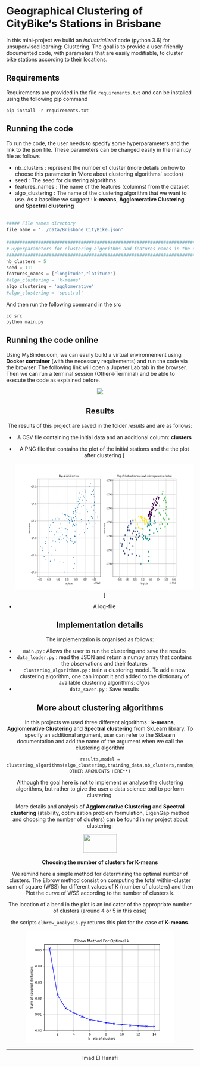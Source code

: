 # Geographical Clustering of CityBike‘s Stations in Brisbane

In this mini-project we build an *industrialized* code (python 3.6) for unsupervised learning: Clustering. The goal is to provide a user-friendly documented code, with parameters that are easily modifiable, to cluster bike stations according to their locations.


## Requirements

Requirements are provided in the file `requirements.txt` and can be installed using the following pip command

```
pip install -r requirements.txt
```

## Running the code

To run the code, the user needs to specify some hyperparameters and the link to the json file.  These parameters can be changed easily in the main.py file as follows

- nb_clusters : represent the number of cluster (more details on how to choose this parameter in 'More about clustering algorithms' section)
- seed : The seed for clustering algorithms
- features_names : The name of the features (columns) from the dataset
- algo_clustering : The name of the clustering algorithm that we want to use. As a baseline we suggest : **k-means**, **Agglomerative Clustering** and **Spectral clustering**

```python

##### File names directory
file_name = '../data/Brisbane_CityBike.json'

###########################################################################
# Hyperparameters for clustering algorithms and features names in the dataset
###########################################################################
nb_clusters = 5
seed = 111
features_names = ["longitude","latitude"]
#algo_clustering = 'k-means'
algo_clustering = 'agglomerative'
#algo_clustering = 'spectral'

```

And then run the following command in the src

```
cd src
python main.py
```

## Running the code online

Using MyBinder.com, we can easily build a virtual environnement using **Docker container** (with the necessary requirements) and run the code via the browser.
The following link will open a Jupyter Lab tab in the browser. Then we can run a terminal session (Other->Terminal) and be able to execute the code as explained before.
[<center> <img src="https://mybinder.org/badge.svg">](https://mybinder.org/v2/gh/imadelh/clustering-citybike-brisbane/master?urlpath=lab)

## Results

The results of this project are saved in the folder *results* and are as follows:

- A CSV file containing the initial data and an additional column: **clusters**
- A PNG file that contains the plot of the initial stations and the the plot after clustering
[<center> <img  height="340" width="900" src="results/plot_clusters_spectral.png">]

- A log-file


## Implementation details

The implementation is organised as follows:

- `main.py` : Allows the user to run the clustering and save the results
- `data_loader.py` : read the JSON and return a numpy array that contains the observations and their features
- `clustering_algorithms.py` : train a clustering model. To add a new clustering algorithm, one can import it and added to the dictionary of available clustering algorithms: *algos*
- `data_saver.py` : Save results

## More about clustering algorithms

In this projects we used three different algorithms :  **k-means**, **Agglomerative Clustering** and **Spectral clustering** from SkLearn library. To specify an additional argument, user can refer to the SkLearn documentation and add the name of the argument when we call the clustering algorithm
```
results,model = clustering_algorithms(algo_clustering,training_data,nb_clusters,random_state=seed,**ADD OTHER ARGMUENTS HERE**)
```


Although the goal here is not to implement or analyse the clustering algorithms, but rather to give the user a data science tool to perform clustering. 

More details and analysis of **Agglomerative Clustering** and **Spectral clustering** (stability, optimization problem formulation, EigenGap method and choosing the number of clusters) can be found in my project about clustering:
[<center> <img  height="50" width="90" src="http://nbviewer.jupyter.org/static/img/nav_logo.svg">](https://github.com/imadelh/Advanced-Machine-Learning/blob/master/Labs_/Lab%20-%202/SemiSupervisedLearning_SpectralClustering.ipynb)

**Choosing the number of clusters for K-means**

We remind here a simple method for determining the optimal number of clusters. The Elbrow method consist on  computing the total within-cluster sum of square (WSS) for different values of K (number of clusters) and then Plot the curve of WSS according to the number of clusters k.

The location of a bend in the plot is an indicator of the appropriate number of clusters (around 4 or 5 in this case)

the scripts `elbrow_analysis.py` returns this plot for the case of **K-means**.

<center> <img  height="300" width="400" src="results/elbrow.png">

-------
Imad El Hanafi
